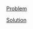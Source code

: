 [Problem](https://leetcode.com/problems/last-stone-weight)

[Solution](https://leetcode.com/problems/last-stone-weight/solutions/3272386/1046-last-stone-weight-simple-solution)
